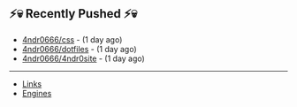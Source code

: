 ## ⚡💀 Recently Pushed ⚡💀


- [4ndr0666/css](https://github.com/4ndr0666/css) - (1 day ago)
- [4ndr0666/dotfiles](https://github.com/4ndr0666/dotfiles) - (1 day ago)
- [4ndr0666/4ndr0site](https://github.com/4ndr0666/4ndr0site) - (1 day ago)

---
- [Links](https://github.com/4ndr0666/Links/blob/main/README.md)        
- [Engines](https://github.com/hoothin/SearchJumper/discussions/73)    

